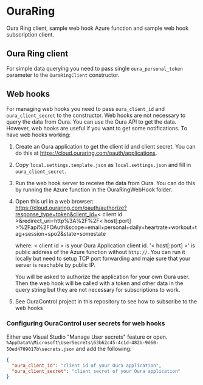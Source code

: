 # OuraRing

Oura Ring client, sample web hook Azure function and sample web hook subscription client.

## Oura Ring client

For simple data querying you need to pass single `oura_personal_token` parameter to the `OuraRingClient` constructor.

## Web hooks

For managing web hooks you need to pass `oura_client_id` and `oura_client_secret` to the constructor.
Web hooks are not necessary to query the data from Oura. You can use the Oura API to get the data. However, web hooks are useful if you want to get some notifications. 
To have web hooks working:

1. Create an Oura application to get the client id and client secret. You can do this at https://cloud.ouraring.com/oauth/applications.
1. Copy `local.settings.template.json` as `local.settings.json` and fill in `oura_client_secret`.
1. Run the web hook server to receive the data from Oura. You can do this by running the Azure function in the OuraRingWebHook folder.
1. Open this url in a web browser:
https://cloud.ouraring.com/oauth/authorize?response_type=token&client_id=< client id >&redirect_uri=http%3A%2F%2F< host[:port] >%2Fapi%2FOAuth&scope=email+personal+daily+heartrate+workout+tag+session+spo2&state=somestate

    where:
    < client id > is your Oura Application client id.
    '< host[:port] >' is public address of the Azure function without `http://`.
    You can run it locally but need to setup TCP port forwarding and maje sure that your server is reachable by public IP.

    You will be asked to authorize the application for your own Oura user.
    Then the web hook will be called with a token and other data in the query string but they are not     necessary for subscriptions to work.

1. See OuraControl project in this repository to see how to subscribe to the web hooks

### Configuring OuraControl user secrets for web hooks

Either use Visual Studio "Manage User secrets" feature or open. `%AppData%\Microsoft\UserSecrets\63b62c45-4c1d-482b-9d60-50ed4709017b\secrets.json` and add the following:

```json
{
  "oura_client_id": "client id of your Oura application",
  "oura_client_secret": "client secret of your Oura application"
}
```
